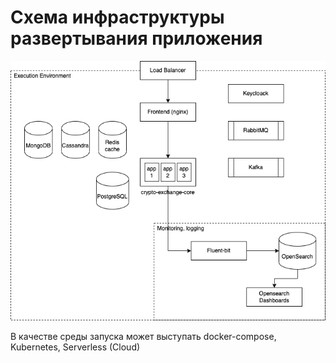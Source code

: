 # Схема инфраструктуры развертывания приложения

![Infrastructure](./img/infrastructure.drawio.png)

В качестве среды запуска может выступать docker-compose, Kubernetes, Serverless (Cloud)